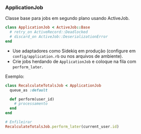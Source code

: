 ### ApplicationJob

Classe base para jobs em segundo plano usando ActiveJob.

```ruby
class ApplicationJob < ActiveJob::Base
  # retry_on ActiveRecord::Deadlocked
  # discard_on ActiveJob::DeserializationError
end
```

- Use adaptadores como Sidekiq em produção (configure em `config/application.rb` ou nos arquivos de ambiente).
- Crie jobs herdando de `ApplicationJob` e coloque na fila com `perform_later`.

Exemplo:
```ruby
class RecalculateTotalsJob < ApplicationJob
  queue_as :default

  def perform(user_id)
    # processamento
  end
end

# Enfileirar
RecalculateTotalsJob.perform_later(current_user.id)
```
